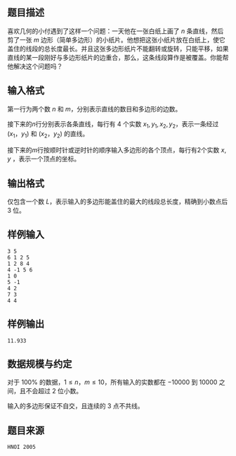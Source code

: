 ## 题目描述

喜欢几何的小付遇到了这样一个问题：一天他在一张白纸上画了 $n$ 条直线，然后剪了一张 $m$ 边形（简单多边形）的小纸片。他想把这张小纸片放在白纸上，使它盖住的线段的总长度最长。并且这张多边形纸片不能翻转或旋转，只能平移，如果直线的某一段刚好与多边形纸片的边重合，那么，这条线段算作是被覆盖。你能帮他解决这个问题吗？

## 输入格式

第一行为两个数 $n$ 和 $m$，分别表示直线的数目和多边形的边数。

接下来的$n$行分别表示各条直线，每行有 $4$ 个实数 $x_1,y_1,x_2,y_2$，表示一条经过 $(x_1$，$y_1)$ 和 $(x_2$，$y_2)$ 的直线。

接下来的$m$行按顺时针或逆时针的顺序输入多边形的各个顶点，每行有2个实数 $x,y$ ，表示一个顶点的坐标。

## 输出格式

仅包含一个数 $L$，表示输入的多边形能盖住的最大的线段总长度，精确到小数点后 $3$ 位。

## 样例输入

```plain
3 5
6 1 2 5
1 2 8 4
4 -1 5 6
1 0
5 -1
4 2
7 3
4 4
```

## 样例输出

```plain
11.933
```

## 数据规模与约定

对于 $100\%$ 的数据，$1\le n$，$m\le 10$，所有输入的实数都在 $-10000$ 到 $10000$ 之间，且不会超过 $2$ 位小数。

输入的多边形保证不自交，且连续的 $3$ 点不共线。

## 题目来源

$\texttt{HNOI 2005}$